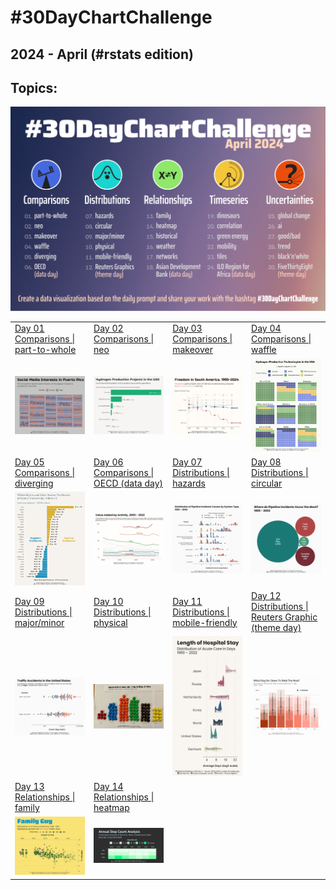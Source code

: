 # #30DayChartChallenge

## 2024 - April (#rstats edition)

## Topics:

![](topics/2024_topics.png)

|                                                                                                                                                                                        |                                                                                                                                                                                          |                                                                                                                                                                                            |                                                                                                                                                                                                        |
|----------------------------------------------------------------------------------------------------------------------------------------------------------------------------------------|------------------------------------------------------------------------------------------------------------------------------------------------------------------------------------------|--------------------------------------------------------------------------------------------------------------------------------------------------------------------------------------------|--------------------------------------------------------------------------------------------------------------------------------------------------------------------------------------------------------|
| [Day 01](https://github.com/poncest/30DayChartChallenge/tree/main/2024/day_01)<br>[Comparisons \| part-to-whole](https://github.com/poncest/30DayChartChallenge/tree/main/2024/day_01) | [Day 02](https://github.com/poncest/30DayChartChallenge/tree/main/2024/day_02)<br>[Comparisons \| neo](https://github.com/poncest/30DayChartChallenge/tree/main/2024/day_02)             | [Day 03](https://github.com/poncest/30DayChartChallenge/tree/main/2024/day_03)<br>[Comparisons \| makeover](https://github.com/poncest/30DayChartChallenge/tree/main/2024/day_03)          | [Day 04](https://github.com/poncest/30DayChartChallenge/tree/main/2024/day_04)<br>[Comparisons \| waffle](https://github.com/poncest/30DayChartChallenge/tree/main/2024/day_04)                        |
| ![](day_01/2024_day_01.png "part-to-whole")                                                                                                                                            | ![](day_02/2024_day_02.png "neo")                                                                                                                                                        | ![](day_03/2024_day_03.png "waffle")                                                                                                                                                       | ![](day_04/2024_day_04.png "waffle")                                                                                                                                                                   |
| [Day 05](https://github.com/poncest/30DayChartChallenge/tree/main/2024/day_05)<br>[Comparisons \| diverging](https://github.com/poncest/30DayChartChallenge/tree/main/2024/day_05)     | [Day 06](https://github.com/poncest/30DayChartChallenge/tree/main/2024/day_06)<br>[Comparisons \| OECD (data day)](https://github.com/poncest/30DayChartChallenge/tree/main/2024/day_06) | [Day 07](https://github.com/poncest/30DayChartChallenge/tree/main/2024/day_07)<br>[Distributions \| hazards](https://github.com/poncest/30DayChartChallenge/tree/main/2024/day_07)         | [Day 08](https://github.com/poncest/30DayChartChallenge/tree/main/2024/day_08)<br>[Distributions \| circular](https://github.com/poncest/30DayChartChallenge/tree/main/2024/day_08)                    |
| ![](day_05/2024_day_05.png "diverging")                                                                                                                                                | ![](day_06/2024_day_06.png "OECD (data day)")                                                                                                                                            | ![](day_07/2024_day_07.png "hazards")                                                                                                                                                      | ![](day_08/2024_day_08.png "circular")                                                                                                                                                                 |
| [Day 09](https://github.com/poncest/30DayChartChallenge/tree/main/2024/day_09)<br>[Distributions \| major/minor](https://github.com/poncest/30DayChartChallenge/tree/main/2024/day_09) | [Day 10](https://github.com/poncest/30DayChartChallenge/tree/main/2024/day_10)<br>[Distributions \| physical](https://github.com/poncest/30DayChartChallenge/tree/main/2024/day_10)      | [Day 11](https://github.com/poncest/30DayChartChallenge/tree/main/2024/day_11)<br>[Distributions \| mobile-friendly](https://github.com/poncest/30DayChartChallenge/tree/main/2024/day_11) | [Day 12](https://github.com/poncest/30DayChartChallenge/tree/main/2024/day_12)<br>[Distributions \| Reuters Graphic (theme day)](https://github.com/poncest/30DayChartChallenge/tree/main/2024/day_12) |
| ![](day_09/2024_day_09.png "major/minor")                                                                                                                                              | ![](day_10/2024_day_10.png "physical")                                                                                                                                                   | ![](day_11/2024_day_11.png "mobile-friendly")                                                                                                                                              | ![](day_12/2024_day_12.png "Reuters Graphics (theme day)")                                                                                                                                             |
| [Day 13](https://github.com/poncest/30DayChartChallenge/tree/main/2024/day_13)<br>[Relationships \| family](https://github.com/poncest/30DayChartChallenge/tree/main/2024/day_13)      | [Day 14](https://github.com/poncest/30DayChartChallenge/tree/main/2024/day_14)<br>[Relationships \| heatmap](https://github.com/poncest/30DayChartChallenge/tree/main/2024/day_14)       |                                                                                                                                                                                            |                                                                                                                                                                                                        |
| ![](day_13/2024_day_13.png "family")                                                                                                                                                   | ![](day_14/2024_day_14.png "heatmap")                                                                                                                                                    |                                                                                                                                                                                            |                                                                                                                                                                                                        |
